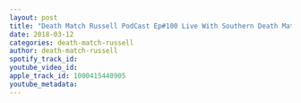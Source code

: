 ```yaml
---
layout: post
title: "Death Match Russell PodCast Ep#100 Live With Southern Death Match Wrestler \"Hell's Serpent Keylo Green\"! Tune in!"
date: 2018-03-12
categories: death-match-russell
author: death-match-russell
spotify_track_id: 
youtube_video_id: 
apple_track_id: 1000415440905
youtube_metadata: 
---
```

